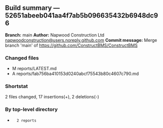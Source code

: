 ## Build summary — 52651abeeb041aa4f7ab5b096635432b6948dc96

**Branch:** main **Author:** Napwood Construction Ltd <napwoodconstruction@users.noreply.github.com>
**Commit message:** Merge branch 'main' of https://github.com/ConstructBMS/ConstructBMS

### Changed files

- M reports/LATEST.md
- A reports/fab756ba410153d0240abcf75543b80c4607c790.md

### Shortstat

2 files changed, 17 insertions(+), 2 deletions(-)

### By top-level directory

-       2 reports
